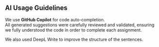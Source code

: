 ## AI Usage Guidelines

We use **GitHub Copilot** for code auto-completion.  
All generated suggestions were carefully reviewed and validated, ensuring we fully understood the code in order to complete each assignment.

We also used DeepL Write to improve the structure of the sentences.
